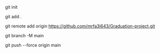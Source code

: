 git init

git add . 


git remote add origin https://github.com/mrfa3i643/Graduation-project.git


git branch -M main


git push --force origin main
